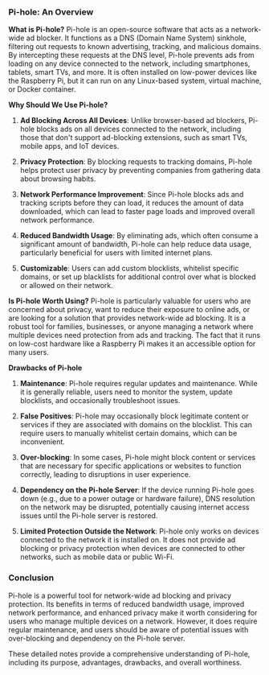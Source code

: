 ### Pi-hole: An Overview

**What is Pi-hole?**
Pi-hole is an open-source software that acts as a network-wide ad blocker. It functions as a DNS (Domain Name System) sinkhole, filtering out requests to known advertising, tracking, and malicious domains. By intercepting these requests at the DNS level, Pi-hole prevents ads from loading on any device connected to the network, including smartphones, tablets, smart TVs, and more. It is often installed on low-power devices like the Raspberry Pi, but it can run on any Linux-based system, virtual machine, or Docker container.

**Why Should We Use Pi-hole?**
1. **Ad Blocking Across All Devices**: Unlike browser-based ad blockers, Pi-hole blocks ads on all devices connected to the network, including those that don't support ad-blocking extensions, such as smart TVs, mobile apps, and IoT devices.

2. **Privacy Protection**: By blocking requests to tracking domains, Pi-hole helps protect user privacy by preventing companies from gathering data about browsing habits.

3. **Network Performance Improvement**: Since Pi-hole blocks ads and tracking scripts before they can load, it reduces the amount of data downloaded, which can lead to faster page loads and improved overall network performance.

4. **Reduced Bandwidth Usage**: By eliminating ads, which often consume a significant amount of bandwidth, Pi-hole can help reduce data usage, particularly beneficial for users with limited internet plans.

5. **Customizable**: Users can add custom blocklists, whitelist specific domains, or set up blacklists for additional control over what is blocked or allowed on their network.

**Is Pi-hole Worth Using?**
Pi-hole is particularly valuable for users who are concerned about privacy, want to reduce their exposure to online ads, or are looking for a solution that provides network-wide ad blocking. It is a robust tool for families, businesses, or anyone managing a network where multiple devices need protection from ads and tracking. The fact that it runs on low-cost hardware like a Raspberry Pi makes it an accessible option for many users.

**Drawbacks of Pi-hole**
1. **Maintenance**: Pi-hole requires regular updates and maintenance. While it is generally reliable, users need to monitor the system, update blocklists, and occasionally troubleshoot issues.

2. **False Positives**: Pi-hole may occasionally block legitimate content or services if they are associated with domains on the blocklist. This can require users to manually whitelist certain domains, which can be inconvenient.

3. **Over-blocking**: In some cases, Pi-hole might block content or services that are necessary for specific applications or websites to function correctly, leading to disruptions in user experience.

4. **Dependency on the Pi-hole Server**: If the device running Pi-hole goes down (e.g., due to a power outage or hardware failure), DNS resolution on the network may be disrupted, potentially causing internet access issues until the Pi-hole server is restored.

5. **Limited Protection Outside the Network**: Pi-hole only works on devices connected to the network it is installed on. It does not provide ad blocking or privacy protection when devices are connected to other networks, such as mobile data or public Wi-Fi.

### Conclusion
Pi-hole is a powerful tool for network-wide ad blocking and privacy protection. Its benefits in terms of reduced bandwidth usage, improved network performance, and enhanced privacy make it worth considering for users who manage multiple devices on a network. However, it does require regular maintenance, and users should be aware of potential issues with over-blocking and dependency on the Pi-hole server.

These detailed notes provide a comprehensive understanding of Pi-hole, including its purpose, advantages, drawbacks, and overall worthiness.
